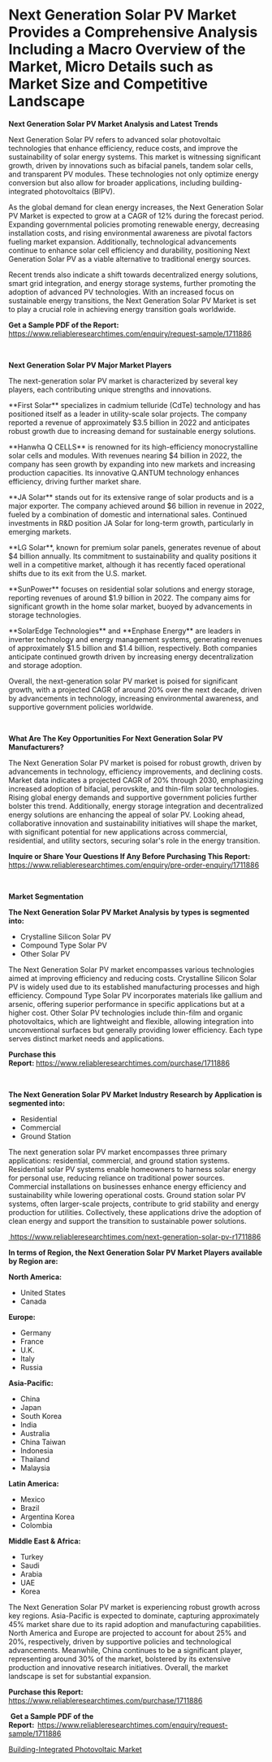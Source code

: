 <p><h1>Next Generation Solar PV Market Provides a Comprehensive Analysis Including a Macro Overview of the Market, Micro Details such as Market Size and Competitive Landscape</h1></p><p><strong>Next Generation Solar PV Market Analysis and Latest Trends</strong></p>
<p><p>Next Generation Solar PV refers to advanced solar photovoltaic technologies that enhance efficiency, reduce costs, and improve the sustainability of solar energy systems. This market is witnessing significant growth, driven by innovations such as bifacial panels, tandem solar cells, and transparent PV modules. These technologies not only optimize energy conversion but also allow for broader applications, including building-integrated photovoltaics (BIPV).</p><p>As the global demand for clean energy increases, the Next Generation Solar PV Market is expected to grow at a CAGR of 12% during the forecast period. Expanding governmental policies promoting renewable energy, decreasing installation costs, and rising environmental awareness are pivotal factors fueling market expansion. Additionally, technological advancements continue to enhance solar cell efficiency and durability, positioning Next Generation Solar PV as a viable alternative to traditional energy sources.</p><p>Recent trends also indicate a shift towards decentralized energy solutions, smart grid integration, and energy storage systems, further promoting the adoption of advanced PV technologies. With an increased focus on sustainable energy transitions, the Next Generation Solar PV Market is set to play a crucial role in achieving energy transition goals worldwide.</p></p>
<p><strong>Get a Sample PDF of the Report:&nbsp;</strong> <a href="https://www.reliableresearchtimes.com/enquiry/request-sample/1711886?utm_campaign=1933&utm_medium=2&utm_source=Github&utm_content=ia&utm_term=11012025&utm_id=next-generation-solar-pv">https://www.reliableresearchtimes.com/enquiry/request-sample/1711886</a></p>
<p>&nbsp;</p>
<p><strong>Next Generation Solar PV Major Market Players</strong></p>
<p><p>The next-generation solar PV market is characterized by several key players, each contributing unique strengths and innovations. </p><p>**First Solar** specializes in cadmium telluride (CdTe) technology and has positioned itself as a leader in utility-scale solar projects. The company reported a revenue of approximately $3.5 billion in 2022 and anticipates robust growth due to increasing demand for sustainable energy solutions.</p><p>**Hanwha Q CELLS** is renowned for its high-efficiency monocrystalline solar cells and modules. With revenues nearing $4 billion in 2022, the company has seen growth by expanding into new markets and increasing production capacities. Its innovative Q.ANTUM technology enhances efficiency, driving further market share.</p><p>**JA Solar** stands out for its extensive range of solar products and is a major exporter. The company achieved around $6 billion in revenue in 2022, fueled by a combination of domestic and international sales. Continued investments in R&D position JA Solar for long-term growth, particularly in emerging markets.</p><p>**LG Solar**, known for premium solar panels, generates revenue of about $4 billion annually. Its commitment to sustainability and quality positions it well in a competitive market, although it has recently faced operational shifts due to its exit from the U.S. market.</p><p>**SunPower** focuses on residential solar solutions and energy storage, reporting revenues of around $1.9 billion in 2022. The company aims for significant growth in the home solar market, buoyed by advancements in storage technologies.</p><p>**SolarEdge Technologies** and **Enphase Energy** are leaders in inverter technology and energy management systems, generating revenues of approximately $1.5 billion and $1.4 billion, respectively. Both companies anticipate continued growth driven by increasing energy decentralization and storage adoption.</p><p>Overall, the next-generation solar PV market is poised for significant growth, with a projected CAGR of around 20% over the next decade, driven by advancements in technology, increasing environmental awareness, and supportive government policies worldwide.</p></p>
<p>&nbsp;</p>
<p><strong>What Are The Key Opportunities For Next Generation Solar PV Manufacturers?</strong></p>
<p><p>The Next Generation Solar PV market is poised for robust growth, driven by advancements in technology, efficiency improvements, and declining costs. Market data indicates a projected CAGR of 20% through 2030, emphasizing increased adoption of bifacial, perovskite, and thin-film solar technologies. Rising global energy demands and supportive government policies further bolster this trend. Additionally, energy storage integration and decentralized energy solutions are enhancing the appeal of solar PV. Looking ahead, collaborative innovation and sustainability initiatives will shape the market, with significant potential for new applications across commercial, residential, and utility sectors, securing solar's role in the energy transition.</p></p>
<p><strong>Inquire or Share Your Questions If Any Before Purchasing This Report:</strong> <a href="https://www.reliableresearchtimes.com/enquiry/pre-order-enquiry/1711886?utm_campaign=1933&utm_medium=2&utm_source=Github&utm_content=ia&utm_term=11012025&utm_id=next-generation-solar-pv">https://www.reliableresearchtimes.com/enquiry/pre-order-enquiry/1711886</a></p>
<p>&nbsp;</p>
<p><strong>Market Segmentation</strong></p>
<p><strong>The Next Generation Solar PV Market Analysis by types is segmented into:</strong></p>
<p><ul><li>Crystalline Silicon Solar PV</li><li>Compound Type Solar PV</li><li>Other Solar PV</li></ul></p>
<p><p>The Next Generation Solar PV market encompasses various technologies aimed at improving efficiency and reducing costs. Crystalline Silicon Solar PV is widely used due to its established manufacturing processes and high efficiency. Compound Type Solar PV incorporates materials like gallium and arsenic, offering superior performance in specific applications but at a higher cost. Other Solar PV technologies include thin-film and organic photovoltaics, which are lightweight and flexible, allowing integration into unconventional surfaces but generally providing lower efficiency. Each type serves distinct market needs and applications.</p></p>
<p><strong>Purchase this Report:&nbsp;</strong><a href="https://www.reliableresearchtimes.com/purchase/1711886?utm_campaign=1933&utm_medium=2&utm_source=Github&utm_content=ia&utm_term=11012025&utm_id=next-generation-solar-pv">https://www.reliableresearchtimes.com/purchase/1711886</a></p>
<p>&nbsp;</p>
<p><strong>The Next Generation Solar PV Market Industry Research by Application is segmented into:</strong></p>
<p><ul><li>Residential</li><li>Commercial</li><li>Ground Station</li></ul></p>
<p><p>The next generation solar PV market encompasses three primary applications: residential, commercial, and ground station systems. Residential solar PV systems enable homeowners to harness solar energy for personal use, reducing reliance on traditional power sources. Commercial installations on businesses enhance energy efficiency and sustainability while lowering operational costs. Ground station solar PV systems, often larger-scale projects, contribute to grid stability and energy production for utilities. Collectively, these applications drive the adoption of clean energy and support the transition to sustainable power solutions.</p></p>
<p><a href="https://www.reliableresearchtimes.com/next-generation-solar-pv-r1711886?utm_campaign=1933&utm_medium=2&utm_source=Github&utm_content=ia&utm_term=11012025&utm_id=next-generation-solar-pv">&nbsp;https://www.reliableresearchtimes.com/next-generation-solar-pv-r1711886</a></p>
<p><strong>In terms of Region, the Next Generation Solar PV Market Players available by Region are:</strong></p>
<p>
    <p> <strong> North America: </strong>
        <ul>
            <li>United States</li>
            <li>Canada</li>
        </ul>
        </p> 
    <p> <strong> Europe: </strong>
        <ul>
            <li>Germany</li>
            <li>France</li>
            <li>U.K.</li>
            <li>Italy</li>
            <li>Russia</li>
        </ul>
        </p> 
    <p> <strong> Asia-Pacific: </strong>
        <ul>
            <li>China</li>
            <li>Japan</li>
            <li>South Korea</li>
            <li>India</li>
            <li>Australia</li>
            <li>China Taiwan</li>
            <li>Indonesia</li>
            <li>Thailand</li>
            <li>Malaysia</li>
        </ul>
        </p> 
    <p> <strong> Latin America: </strong>
        <ul>
            <li>Mexico</li>
            <li>Brazil</li>
            <li>Argentina Korea</li>
            <li>Colombia</li>
        </ul>
        </p> 
    <p> <strong> Middle East & Africa: </strong>
        <ul>
            <li>Turkey</li>
            <li>Saudi</li>
            <li>Arabia</li>
            <li>UAE</li>
            <li>Korea</li>
        </ul>
    </p>
    </p>
<p><p>The Next Generation Solar PV market is experiencing robust growth across key regions. Asia-Pacific is expected to dominate, capturing approximately 45% market share due to its rapid adoption and manufacturing capabilities. North America and Europe are projected to account for about 25% and 20%, respectively, driven by supportive policies and technological advancements. Meanwhile, China continues to be a significant player, representing around 30% of the market, bolstered by its extensive production and innovative research initiatives. Overall, the market landscape is set for substantial expansion.</p></p>
<p><strong>Purchase this Report: </strong><a href="https://www.reliableresearchtimes.com/purchase/1711886?utm_campaign=1933&utm_medium=2&utm_source=Github&utm_content=ia&utm_term=11012025&utm_id=next-generation-solar-pv">https://www.reliableresearchtimes.com/purchase/1711886</a></p>
<p>&nbsp;<strong>Get a Sample PDF of the Report:&nbsp;&nbsp;</strong><a href="https://www.reliableresearchtimes.com/enquiry/request-sample/1711886?utm_campaign=1933&utm_medium=2&utm_source=Github&utm_content=ia&utm_term=11012025&utm_id=next-generation-solar-pv">https://www.reliableresearchtimes.com/enquiry/request-sample/1711886</a></p>
<p><strong></strong></p>
<p><p><a href="https://github.com/julyju69/Market-Research-Report-List-5/blob/main/building-integrated-photovoltaic-market.md?utm_campaign=1933&utm_medium=2&utm_source=Github&utm_content=ia&utm_term=11012025&utm_id=next-generation-solar-pv">Building-Integrated Photovoltaic Market</a></p></p>